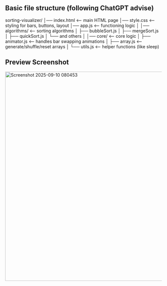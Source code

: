 

## Basic file structure (following ChatGPT advise)

sorting-visualizer/
│── index.html        <-- main HTML page
│── style.css         <-- styling for bars, buttons, layout
│── app.js         <-- functioning logic
│
│── algorithms/       <-- sorting algorithms
│   ├── bubbleSort.js
│   ├── mergeSort.js
│   ├── quickSort.js
│   └── and  others
│
│── core/             <-- core logic
│   ├── animator.js   <-- handles bar swapping animations
│   ├── array.js      <-- generate/shuffle/reset arrays
│   └── utils.js      <-- helper functions (like sleep)


## Preview Screenshot

<img width="1366" height="673" alt="Screenshot 2025-09-10 080453" src="https://github.com/user-attachments/assets/16277693-3689-4ed5-ab4b-af70333146ff" />

